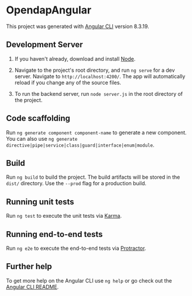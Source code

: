 # OpendapAngular

This project was generated with [Angular CLI](https://github.com/angular/angular-cli) version 8.3.19.

## Development Server

1. If you haven't already, download and install [Node](https://nodejs.org/en/download/).

1. Navigate to the project's root directory, and run `ng serve` for a dev server. Navigate to `http://localhost:4200/`. The app will automatically reload if you change any of the source files.

2. To run the backend server, run  `node server.js` in the root directory of the project.

## Code scaffolding

Run `ng generate component component-name` to generate a new component. You can also use `ng generate directive|pipe|service|class|guard|interface|enum|module`.

## Build

Run `ng build` to build the project. The build artifacts will be stored in the `dist/` directory. Use the `--prod` flag for a production build.

## Running unit tests

Run `ng test` to execute the unit tests via [Karma](https://karma-runner.github.io).

## Running end-to-end tests

Run `ng e2e` to execute the end-to-end tests via [Protractor](http://www.protractortest.org/).

## Further help

To get more help on the Angular CLI use `ng help` or go check out the [Angular CLI README](https://github.com/angular/angular-cli/blob/master/README.md).

